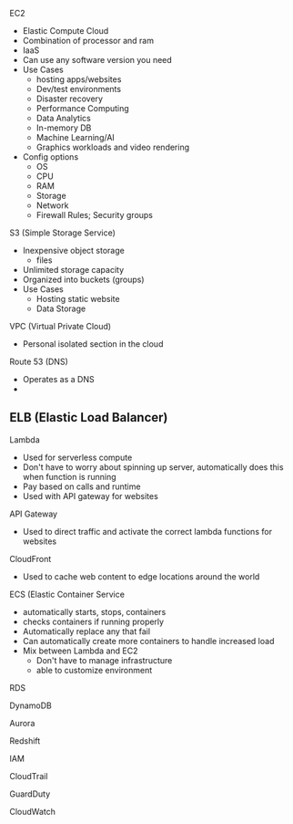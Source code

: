 EC2
- Elastic Compute Cloud
- Combination of processor and ram
- IaaS
- Can use any software version you need
- Use Cases
	- hosting apps/websites
	- Dev/test environments
	- Disaster recovery
	- Performance Computing
	- Data Analytics
	- In-memory DB
	- Machine Learning/AI
	- Graphics workloads and video rendering
- Config options
	- OS
	- CPU
	- RAM
	- Storage
	- Network
	- Firewall Rules; Security groups

S3 (Simple Storage Service)
- Inexpensive object storage
	- files
- Unlimited storage capacity
- Organized into buckets (groups)
- Use Cases
	- Hosting static website
	- Data Storage

VPC (Virtual Private Cloud)
- Personal isolated section in the cloud

Route 53 (DNS)
- Operates as a DNS
- 

ELB (Elastic Load Balancer)
- 

Lambda
- Used for serverless compute
- Don't have to worry about spinning up server, automatically does this when function is running
- Pay based on calls and runtime
- Used with API gateway for websites

API Gateway
- Used to direct traffic and activate the correct lambda functions for websites

CloudFront
- Used to cache web content to edge locations around the world

ECS (Elastic Container Service
- automatically starts, stops, containers
- checks containers if running properly
- Automatically replace any that fail
- Can automatically create more containers to handle increased load
- Mix between Lambda and EC2
	- Don't have to manage infrastructure
	- able to customize environment

RDS

DynamoDB

Aurora

Redshift

IAM

CloudTrail

GuardDuty

CloudWatch